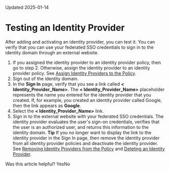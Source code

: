 Updated 2025-01-14
# Testing an Identity Provider
After adding and activating an identity provider, you can test it. You can verify that you can use your federated SSO credentials to sign in to the identity domain through an external website.
  1. If you assigned the identity provider to an identity provider policy, then go to step 2. Otherwise, assign the identity provider to an identity provider policy. See [Assign Identity Providers to the Policy](https://docs.oracle.com/en-us/iaas/Content/Identity/identityproviders/assign-identity-providers-policy.htm#assign-identity-providers-policy "You can assign identity providers to an IdP policy. These identity providers will appear in the Sign In page, and a user can use them to access resources that are protected by IAM, such as the My profile console or the IAM console.").
  2. Sign out of the identity domain.
  3. In the **Sign In** page, verify that you see a link called **< Identity_Provider_Name>**.
The **< Identity_Provider_Name>** placeholder represents the name you entered for the identity provider that you created.
If, for example, you created an identity provider called Google, then the link appears as **Google**.
  4. Select the **< Identity_Provider_Name>** link.
  5. Sign in to the external website with your federated SSO credentials.
The identity provider evaluates the user's sign-on credentials, verifies that the user is an authorized user, and returns this information to the identity domain. 
**Tip** If you no longer want to display the link to the identity provider in the Sign In page, then remove the identity provider from all identity provider policies and deactivate the identity provider. See [Removing Identity Providers from the Policy](https://docs.oracle.com/en-us/iaas/Content/Identity/idppolicies/remove-identity-providers-policy.htm#remove-idp-from-policy "You can remove identity providers from an identity provider policy. These identity providers will no longer appear in the Sign In page, and a user can't use them to access resources protected by the identity domain.") and [Deleting an Identity Provider](https://docs.oracle.com/en-us/iaas/Content/Identity/identityproviders/delete-identity-provider.htm#delete-identity-provider "Delete an identity provider \(IdP\) for an identity domain in IAM.").


Was this article helpful?
YesNo


